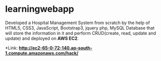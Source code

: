 # learningwebapp

Developed a Hospital Management System from scratch by the help of HTML5, CSS3, JavaScript, Bootstrap3, jquery php, MySQL  Database that will store the information in it and perform CRUD(create, read, update and update) and deployed on **AWS EC2**.

*Link: **http://ec2-65-0-72-140.ap-south-1.compute.amazonaws.com/hack/**
